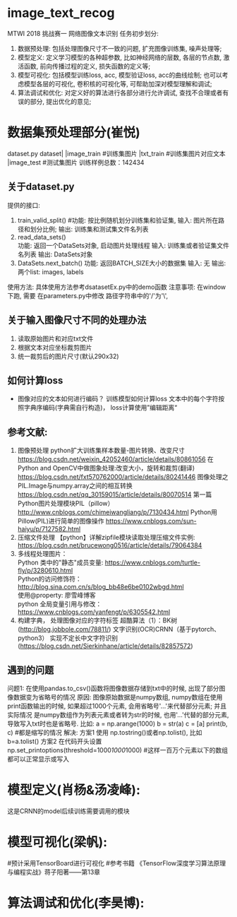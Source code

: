 # image_text_recog
MTWI 2018 挑战赛一 网络图像文本识别
任务初步划分:
1. 数据预处理: 包括处理图像尺寸不一致的问题, 扩充图像训练集, 噪声处理等;
2. 模型定义: 定义学习模型的各种超参数, 比如神经网络的层数, 各层的节点数, 激活函数, 前向传播过程的定义, 损失函数的定义等;
3. 模型可视化: 包括模型训练loss, acc, 模型验证loss, acc的曲线绘制; 也可以考虑模型各层的可视化, 卷积核的可视化等, 可帮助加深对模型理解和调试;
4. 算法调试和优化: 对定义好的算法进行各部分进行允许调试, 查找不合理或者有误的部分, 提出优化的意见;

# 数据集预处理部分(崔悦)
dataset.py
dataset|
        |image_train        #训练集图片
        |txt_train          #训练集图片对应文本
        <!-- |image_train_prod   #训练集图片进行分割后结果 -->
        <!-- |txt_train_prod     #训练集文本处理后结果 -->
        |image_test         #测试集图片
训练样例总数：142434
## 关于dataset.py
<!-- 需要加载的模块：opencv和math
主要功能：读取image_train和txt_train中的数据集， 根据提供的坐标对图片进行裁剪， 并输出对应的图片和文本
到img_train_prod和txt_train_prod； 
使用方法：
运行前可配置开启的线程数（默认线程数同计算机CPU数量)， 配置变量g_thread_count， 建议数量不超过cpu数量2倍
在终端输入：python dataset.py -->
提供的接口:
1. train_valid_split()      #功能: 按比例随机划分训练集和验证集, 输入: 图片所在路径和划分比例; 输出: 训练集和测试集文件名列表
2. read_data_sets()       
功能: 返回一个DataSets对象, 启动图片处理线程
输入: 训练集或者验证集文件名列表
输出: DataSets对象
3. DataSets.next_batch()
功能: 返回BATCH_SIZE大小的数据集
输入: 无
输出: 两个list: images, labels



使用方法:
具体使用方法参考dsatasetEx.py中的demo函数
注意事项: 在window下跑, 需要 在parameters.py中修改 路径字符串中的'/'为'\\',

## 关于输入图像尺寸不同的处理办法
<!-- - 方案1： 将图像按照给定的bounding box进行分割， 并分批存储到tfrecord，  
进行神经网络训练前，先读取tfrecord， 然后将图像还原， 进一步resize为统一的高度， 输入到crnn  -->
<!-- - 由于tensorflow与paddlepaddle不兼容， 所以将record做成与框架无关， 采用pandas追加式写txt -->
1. 读取原始图片和对应txt文件
2. 根据文本对应坐标裁剪图片
3. 统一裁剪后的图片尺寸(默认290x32)

## 如何计算loss
- 图像对应的文本如何进行编码？ 训练模型如何计算loss
文本中的每个字符按照字典序编码(字典需自行构造)， loss计算使用”编辑距离“

## 参考文献:  
1. 图像预处理
  python扩大训练集样本数量-图片转换、改变尺寸 https://blog.csdn.net/weixin_42052460/article/details/80861056 
  在Python and OpenCV中做图象处理:改变大小，旋转和裁剪(翻译)  https://blog.csdn.net/fxt570762000/article/details/80241446 
  图像处理之PIL.Image与numpy.array之间的相互转换 https://blog.csdn.net/qq_30159015/article/details/80070514
  第一篇 Python图片处理模块PIL（pillow） http://www.cnblogs.com/chimeiwangliang/p/7130434.html
  Python用Pillow(PIL)进行简单的图像操作 https://www.cnblogs.com/sun-haiyu/p/7127582.html
2. 压缩文件处理
  【python】详解zipfile模块读取处理压缩文件实例: https://blog.csdn.net/brucewong0516/article/details/79064384  
3. 多线程处理图片：  
    Python 类中的"静态"成员变量: https://www.cnblogs.com/turtle-fly/p/3280610.html  
    Python的访问修饰符： http://blog.sina.com.cn/s/blog_bb48e6be0102wbgd.html  
    使用@property: 廖雪峰博客  
    python 全局变量引用与修改： https://www.cnblogs.com/yanfengt/p/6305542.html  
4. 构建字典， 处理图像对应的字符标签
  超酷算法（1）：BK树(http://blog.jobbole.com/78811/)
  文字识别(OCR)CRNN（基于pytorch、python3） 实现不定长中文字符识别(https://blog.csdn.net/Sierkinhane/article/details/82857572)
## 遇到的问题
问题1: 在使用pandas.to_csv()函数将图像数据存储到txt中的时候, 出现了部分图像数据变为省略号的情况
原因: 图像原始数据是numpy数组, numpy数组在使用print函数输出的时候, 如果超过1000个元素, 会用省略号'...'来代替部分元素; 并且实际情况
是numpy数组作为列表元素或者转为str的时候, 也用'...'代替的部分元素, 导致写入txt时也是省略号.
比如: 
    a = np.arange(1000)
    b = str(a) 
    c = [a]
    print(b, c)     #都是缩写的情况
解决: 方案1 使用 np.tostring()或者np.tolist(), 比如 b=a.tolist()
方案2 在代码开头设置 np.set_printoptions(threshold=1000*1000*1000) #这样一百万个元素以下的数组都可以正常显示或写入
# 模型定义(肖杨&汤凌峰):
这是CRNN的model后续训练需要调用的模块
# 模型可视化(梁帆):
#预计采用TensorBoard进行可视化
#参考书籍
《TensorFlow深度学习算法原理与编程实战》蒋子阳著——第13章
# 算法调试和优化(李昊博):






